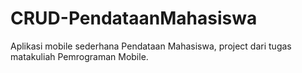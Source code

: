 # CRUD-PendataanMahasiswa
Aplikasi mobile sederhana Pendataan Mahasiswa, project dari tugas matakuliah Pemrograman Mobile.
